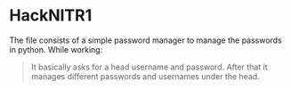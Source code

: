 # HackNITR1
The file consists of a simple password manager to manage the passwords in python.
While working:
>It basically asks for a head username and password.
>After that it manages different passwords and usernames under the head.
